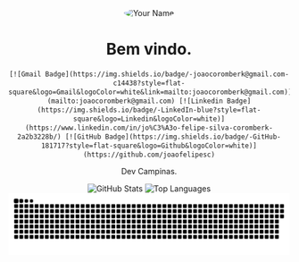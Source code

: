 <div align="center">

  <img src="https://avatars.githubusercontent.com/u/YOUR_GITHUB_USER_ID?v=4" alt="Your Name" width="150" height="150" style="border-radius: 50%;">
  
  <h1>Bem vindo.</h1>
    
    [![Gmail Badge](https://img.shields.io/badge/-joaocoromberk@gmail.com-c14438?style=flat-square&logo=Gmail&logoColor=white&link=mailto:joaocoromberk@gmail.com)](mailto:joaocoromberk@gmail.com) [![Linkedin Badge](https://img.shields.io/badge/-LinkedIn-blue?style=flat-square&logo=Linkedin&logoColor=white)](https://www.linkedin.com/in/jo%C3%A3o-felipe-silva-coromberk-2a2b3228b/) [![GitHub Badge](https://img.shields.io/badge/-GitHub-181717?style=flat-square&logo=Github&logoColor=white)](https://github.com/joaofelipesc)


  <p>Dev Campinas.</p>

  <img src="https://github-readme-stats.vercel.app/api?username=joaofelipesc&show_icons=true&theme=dark&count_private=true&include_all_commits=true" alt="GitHub Stats" />
  <img src="https://github-readme-stats.vercel.app/api/top-langs/?username=joaofelipesc&layout=compact&theme=dark" alt="Top Languages" />


   <img src="https://github.com/joaofelipesc/joaofelipesc/blob/output/github-contribution-grid-snake.svg" alt="Snake animation">


</div>
